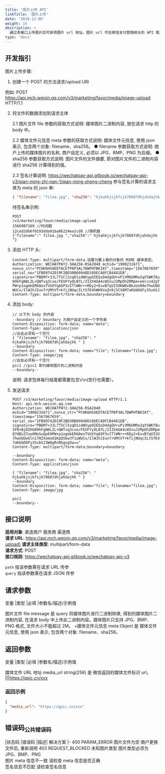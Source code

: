```yaml
---
title: '图片上传 API'
linkTitle: '图片上传'
date: '2019-12-06'
weight: 16
description: >
  通过本接口上传图片后可获得图片 url 地址。图片 url 可在微信支付营销相关的 API 使用, 包括商家券、代金券、支付有礼等。
type: 'docs'
---
```


## 开发指引

图片上传步骤:

1. 创建一个 POST 的方法请求/upload URI

例如: POST https://api.mch.weixin.qq.com/v3/marketing/favor/media/image-upload HTTP/1.1

2. 将文件的数据添加到请求主体

   2.1 图片文件 file 参数的获取方式说明:
   媒体图片二进制内容, 放在请求 http 的 body 中。

   2.2 媒体文件元信息 meta 参数的获取方式说明:
   媒体文件元信息, 使用 json 表示, 包含两个对象: filename、sha256。
   ● filename 参数获取方式说明:
   商户上传的媒体图片的名称, 商户自定义, 必须以 JPG、BMP、PNG 为后缀。
   ● sha256 参数获取方式说明:
   图片文件的文件摘要, 即对图片文件的二进制内容进行 sha256 计算得到的值。

   2.3 签名计算说明:
   https://wechatpay-api.gitbook.io/wechatpay-api-v3/qian-ming-zhi-nan-1/qian-ming-sheng-cheng
   参与签名计算的请求主体为 meta 的 json 串:

   ```json
   { "filename": "filea.jpg", "sha256": "hjkahkjsjkfsjk78687dhjahdajhk" }
   ```

   待签名串示例:

   ```http
   POST
   /v3/marketing/favor/media/image-upload
   1566987169 //时间戳
   12ced2db6f0193dda91ba86224ea1cd8 //随机数
   {"filename":" filea.jpg ","sha256":" hjkahkjsjkfsjk78687dhjahdajhk "}
   ```

3. 添加 HTTP 头:

   ```http
   Content-Type: multipart/form-data.设置为要上载的对象的 MIME 媒体类型。
   Authorization: WECHATPAY2-SHA256-RSA2048 mchid="1900231671",
   nonce_str="PCHK6HSOEDTACETP6P3AL7DWPHTBKIAT",timestamp="1567067659",
   serial_no="1FB89742D19F2BD30B69948D16DECA0FCB4481EB",
   signature="PB6M7+3JL7TSCl5zqD1sdWVypOIEQsD4dgOU+vPiVM6GMRo2qYSWKf8u46i9ZJFhyZTBdZ7SFR+BjDZh6
   89hFgN8LZL+QWTvq3cse/FEUFYyOLN7L/2IZX4GA4cWInuJ2MpOhZRMpm+emrcn42gTMKAPNQ7dBLO7ux6MoSuQp69
   PW+p1ogmkER68exTVUXYqA5P3vITlWNr++RDy2+ExvB7qVISOKW0vBkxUxN9e7hwUbDwGln170ZXomoO1KpQSbw3f1u
   WUCx/IlWJhJIun7rUMtVT+kfijNUqcILtSfE4hWKKVaZn9j5CX8M7aKbbDOFy3SvbSJ3WQgRnRbgog5w=="
   Content-Type: multipart/form-data;boundary=boundary
   ```

4. 添加 body:

   ```http
   // 以下为 body 的内容
   --boundary // boundary 为商户自定义的一个字符串
   Content-Disposition: form-data; name="meta";
   Content-Type: application/json
   //此处必须有一个空行
   { "filename": "filea.jpg", "sha256": " hjkahkjsjkfsjk78687dhjahdajhk " }
   --boundary
   Content-Disposition: form-data; name="file"; filename="filea.jpg";
   Content-Type: image/jpg
   //此处必须有一个空行
   pic1 //pic1 即为媒体图片的二进制内容
   --boundary--
   ```

   说明: 请求包体每行结尾都需要包含\r\n(空行也需要）。

5. 发送请求

   ```http
   POST /v3/marketing/favor/media/image-upload HTTP/1.1
   Host: api.mch.weixin.qq.com
   Authorization: WECHATPAY2-SHA256-RSA2048
   mchid="1900231671",nonce_str="PCHK6HSOEDTACETP6P3AL7DWPHTBKIAT",
   timestamp="1567067659",
   serial_no="1FB89742D19F2BD30B69948D16DECA0FCB4481EB",
   signature="PB6M7+3JL7TSCl5zqD1sdWVypOIEQsD4dgOU+vPiVM6GMRo2qYSWKf8u46i9ZJFhyZTBdZ7
   SFR+BjDZh689hFgN8LZL+QWTvq3cse/FEUFYyOLN7L/2IZX4GA4cWInuJ2MpOhZRMpm+emrcn42gTMKAPN
   Q7dBLO7ux6MoSuQp69PW+p1ogmkER68exTVUXYqA5P3vITlWNr++RDy2+ExvB7qVISOKW0vBkxUxN9e
   7hwUbDwGln170ZXomoO1KpQSbw3f1uWUCx/IlWJhJIun7rUMtVT+kfijNUqcILtSfE4hWKKVaZn9j5CX8M
   7aKbbDOFy3SvbSJ3WQgRnRbgog5w=="
   Content-Type: multipart/form-data;boundary=boundary

   --boundary
   Content-Disposition: form-data; name="meta";
   Content-Type: application/json

   { "filename": "filea.jpg", "sha256": " hjkahkjsjkfsjk78687dhjahdajhk " }
   --boundary
   Content-Disposition: form-data; name="file"; filename="filea.jpg";
   Content-Type: image/jpg

   pic1
   --boundary--
   ```

## 接口说明

**适用对象**: 直连商户 服务商 渠道商\
**请求 URL**: https://api.mch.weixin.qq.com/v3/marketing/favor/media/image-upload\
**请求主体类型**: multipart/form-data\
**请求方式**: POST\
**接口规则**: https://wechatpay-api.gitbook.io/wechatpay-api-v3

`path` 指该参数需在请求 URL 传参\
`query` 指该参数需在请求 JSON 传参

## 请求参数

变量 |类型 |必填 |参数名/描述/示例值

图片文件 file message 是 query 将媒体图片进行二进制转换, 得到的媒体图片二进制内容, 在请求 body 中上传此二进制内容。媒体图片只支持 JPG、BMP、PNG 格式, 文件大小不能超过 2M。 +媒体文件元信息 meta Object 是 媒体文件元信息, 使用 json 表示, 包含两个对象: filename、sha256。

## 返回参数

变量 |类型 |必填 |参数名/描述/示例值

媒体文件 URL 地址 media_url string(256) 是 微信返回的媒体文件标识 url。
|||https://qpic.cn/xxx

### 返回示例

```json
{
  "media_url": "https://qpic.cn/xxx"
}
```

## 错误码<sub>公共错误码</sub>

|状态码 |错误码 |描述| 解决方案
|-
400 PARAM_ERROR 图片文件为空 商户更换文件后, 重新调用
403 REQUEST_BLOCKED 未知图片类型 图片类型必须为 JPG、BMP、PNG<br>图片 meta 信息不一致 请检查 meta 信息是否正确<br>签名信息不匹配 请检查签名信息
